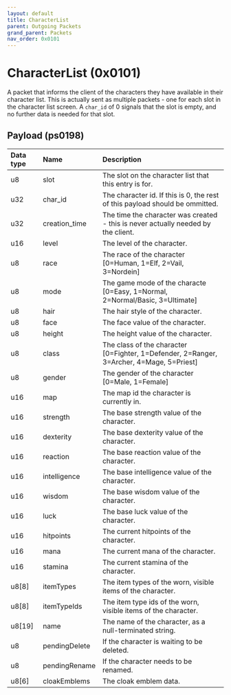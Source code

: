 ```yaml
---
layout: default
title: CharacterList
parent: Outgoing Packets
grand_parent: Packets
nav_order: 0x0101
---
```


# CharacterList (0x0101)

A packet that informs the client of the characters they have available in their character list. This is actually sent as multiple packets - one for each slot in the character list screen. A `char_id` of 0 signals that the slot is empty, and no further data is needed for that slot.

## Payload (ps0198)

| Data type            | Name            | Description                                                                                |
|:---------------------|:----------------|:-------------------------------------------------------------------------------------------|
| u8                   | slot            | The slot on the character list that this entry is for.                                     |
| u32                  | char_id         | The character id. If this is 0, the rest of this payload should be ommitted.               |
| u32                  | creation_time   | The time the character was created - this is never actually needed by the client.          |
| u16                  | level           | The level of the character.                                                                |
| u8                   | race            | The race of the character [0=Human, 1=Elf, 2=Vail, 3=Nordein]                              |
| u8                   | mode            | The game mode of the characte [0=Easy, 1=Normal, 2=Normal/Basic, 3=Ultimate]               |
| u8                   | hair            | The hair style of the character.                                                           |
| u8                   | face            | The face value of the character.                                                           |
| u8                   | height          | The height value of the character.                                                         |
| u8                   | class           | The class of the character [0=Fighter, 1=Defender, 2=Ranger, 3=Archer, 4=Mage, 5=Priest]   |
| u8                   | gender          | The gender of the character [0=Male, 1=Female]                                             |
| u16                  | map             | The map id the character is currently in.                                                  |
| u16                  | strength        | The base strength value of the character.                                                  |
| u16                  | dexterity       | The base dexterity value of the character.                                                 |
| u16                  | reaction        | The base reaction value of the character.                                                  |
| u16                  | intelligence    | The base intelligence value of the character.                                              |
| u16                  | wisdom          | The base wisdom value of the character.                                                    |
| u16                  | luck            | The base luck value of the character.                                                      |
| u16                  | hitpoints       | The current hitpoints of the character.                                                    |
| u16                  | mana            | The current mana of the character.                                                         |
| u16                  | stamina         | The current stamina of the character.                                                      |
| u8[8]                | itemTypes       | The item types of the worn, visible items of the character.                                |
| u8[8]                | itemTypeIds     | The item type ids of the worn, visible items of the character.                             |
| u8[19]               | name            | The name of the character, as a null-terminated string.                                    |
| u8                   | pendingDelete   | If the character is waiting to be deleted.                                                 |
| u8                   | pendingRename   | If the character needs to be renamed.                                                      |
| u8[6]                | cloakEmblems    | The cloak emblem data.                                                                     |